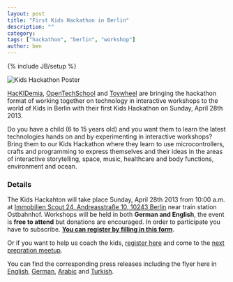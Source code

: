 ```yaml
---
layout: post
title: "First Kids Hackathon in Berlin"
description: ""
category: 
tags: ["hackathon", "berlin", "workshop"]
author: ben
---
```

{% include JB/setup %}

![Kids Hackathon Poster](/assets/content/2013-04-12-kids-hackathon-poster.png)

[HacKIDemia](http://www.hackidemia.com), [OpenTechSchool](http://www.opentechschool.org/) and [Toywheel](http://toywheel.com/) are bringing the hackathon format of working together on technology in interactive workshops to the world of Kids in Berlin with their first Kids Hackathon on Sunday, April 28th 2013.

Do you have a child (6 to 15 years old) and you want them to learn the latest technologies hands on and by experimenting in interactive workshops? Bring them to our Kids Hackathon where they learn to use microcontrollers, crafts and programming to express themselves and their ideas in the areas of interactive storytelling, space, music, healthcare and body functions, environment and ocean.

### Details

The Kids Hackahton will take place Sunday, April 28th 2013 from 10:00 a.m. at [Immobilien Scout 24, Andreasstraße 10, 10243 Berlin](https://maps.google.de/maps?q=Immobilien+Scout+GmbH+-+ImmobilienScout24,+Andreasstra%C3%9Fe+10,+Berlin&amp;hl=en&amp;ie=UTF8&amp;sll=51.175806,10.454119&amp;sspn=7.744349,19.819336&amp;oq=immobilien&amp;t=w&amp;hq=Immobilien+Scout+GmbH+-+ImmobilienScout24,&amp;hnear=Andreasstra%C3%9Fe+10,+10243+Berlin&amp;z=16) near train station Ostbahnhof.  Workshops will be held in both **German and English**, the event is **free to attend** but donations are encouraged. In order to participate you have to subscribe. **[You can register by filling in this form](https://docs.google.com/spreadsheet/viewform?formkey=dGNVc0tJYld5OXJjOFRlWW5scU9LdHc6MA#gid=0)**. 

Or if you want to help us coach the kids, [register here](https://docs.google.com/spreadsheet/viewform?formkey=dEd0TTlVbTNZRElpZGpSRVJWVHVNQlE6MQ) and come to the [next prepration meetup](http://www.meetup.com/opentechschool-berlin/events/113978012/).

You can find the corresponding press releases including the flyer here in [English](/assets/content/kids-hackathon/KidsHackathon-Berlin-PressreleaseEnglish-12April2013.pdf), [German](/assets/content/kids-hackathon/KidsHackathon-Berlin-PressreleaseDeutsch-12April2013.pdf), [Arabic](/assets/content/kids-hackathon/KidsHackathon-Berlin-PressreleaseArabic-12April2013.pdf) and [Turkish](/assets/content/kids-hackathon/KidsHackathon-Berlin-Pressrelease-Basin_bildirisi-TURKCE-21Nisan2013.pdf).


